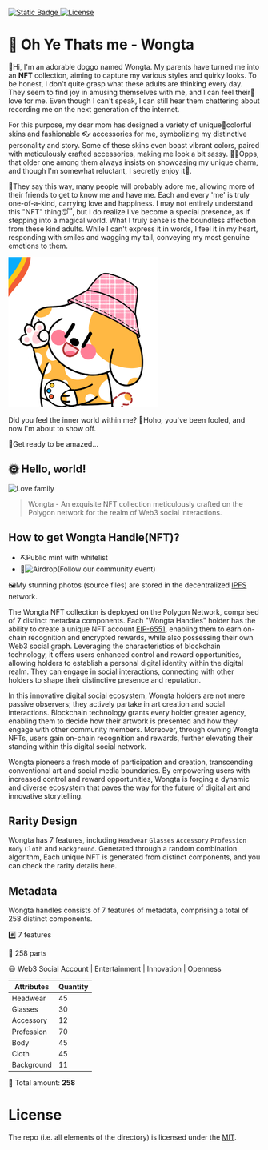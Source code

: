 [![Static Badge](https://img.shields.io/badge/Website-wongta-brightgreen?link=https%3A%2F%2Fwww.wongta.com%2F)
](https://www.wongta.com/) [![License](https://img.shields.io/badge/License-MIT-critical)](LICENSE)

# 🐶 Oh Ye Thats me - Wongta

👋Hi, I'm an adorable doggo named Wongta. My parents have turned me into an **NFT** collection, aiming to capture my various styles and quirky looks. To be honest, I don't quite grasp what these adults are thinking every day. They seem to find joy in amusing themselves with me, and I can feel their💓love for me. Even though I can't speak, I can still hear them chattering about recording me on the next generation of the internet.

For this purpose, my dear mom has designed a variety of unique🌈colorful skins and fashionable 👓 accessories for me, symbolizing my distinctive personality and story. Some of these skins even boast vibrant colors, paired with meticulously crafted accessories, making me look a bit sassy. 😵‍💫Opps, that older one among them always insists on showcasing my unique charm, and though I'm somewhat reluctant, I secretly enjoy it🤪.

🌭They say this way, many people will probably adore me, allowing more of their friends to get to know me and have me. Each and every 'me' is truly one-of-a-kind, carrying love and happiness. I may not entirely understand this "NFT" thing😴, but I do realize I've become a special presence, as if stepping into a magical world. What I truly sense is the boundless affection from these kind adults. While I can't express it in words, I feel it in my heart, responding with smiles and wagging my tail, conveying my most genuine emotions to them.

<img src="https://github.com/wongtadev/wongta-nft/blob/main/images%20demo/wongta.gif" alt="Awesome wongta" width="300" height="300">

Did you feel the inner world within me? 🤠Hoho, you've been fooled, and now I'm about to show off. 

🚀Get ready to be amazed...

## 🌞 Hello, world!

![Love family](https://github.com/---)

> Wongta - An exquisite NFT collection meticulously crafted on the Polygon network for the realm of Web3 social interactions.

## How to get Wongta Handle(NFT)?

- ⛏Public mint with whitelist
- 🍭![Airdrop](https://imdodo.com/s/216262?inv=8XP3R)(Follow our community event)

🖼️My stunning photos (source files) are stored in the decentralized [IPFS](https://ipfs.io/ipfs/---) network.

The Wongta NFT collection is deployed on the Polygon Network, comprised of 7 distinct metadata components. Each "Wongta Handles" holder has the ability to create a unique NFT account [EIP-6551](https://eips.ethereum.org/EIPS/eip-6551), enabling them to earn on-chain recognition and encrypted rewards, while also possessing their own Web3 social graph. Leveraging the characteristics of blockchain technology, it offers users enhanced control and reward opportunities, allowing holders to establish a personal digital identity within the digital realm. They can engage in social interactions, connecting with other holders to shape their distinctive presence and reputation.

In this innovative digital social ecosystem, Wongta holders are not mere passive observers; they actively partake in art creation and social interactions. Blockchain technology grants every holder greater agency, enabling them to decide how their artwork is presented and how they engage with other community members. Moreover, through owning Wongta NFTs, users gain on-chain recognition and rewards, further elevating their standing within this digital social network.

Wongta pioneers a fresh mode of participation and creation, transcending conventional art and social media boundaries. By empowering users with increased control and reward opportunities, Wongta is forging a dynamic and diverse ecosystem that paves the way for the future of digital art and innovative storytelling.

## Rarity Design

Wongta has 7 features, including `Headwear` `Glasses` `Accessory` `Profession` `Body` `Cloth` and `Background`. Generated through a random combination algorithm, Each unique NFT is generated from distinct components, and you can check the rarity details here.

## Metadata

Wongta handles consists of 7 features of metadata, comprising a total of 258 distinct components.

#️⃣ 7 features

👏 258 parts

😃 Web3 Social Account | Entertainment | Innovation | Openness

| Attributes | Quantity |
| ---------- | -------- |
| Headwear   | 45       |
| Glasses    | 30       |
| Accessory  | 12       |
| Profession | 70       |
| Body       | 45       |
| Cloth      | 45       |
| Background | 11       |

🎨 Total amount:  **258**

# License

The repo (i.e. all elements of the directory) is licensed under the [MIT](https://github.com/wongtadev/wongta-nft/blob/main/LICENSE).

